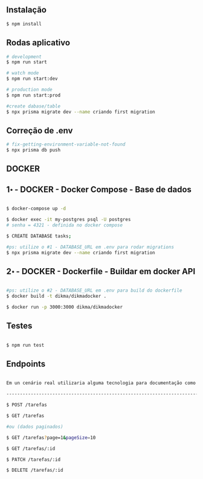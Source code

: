 ## Instalação

```bash
$ npm install
```

## Rodas aplicativo

```bash
# development
$ npm run start

# watch mode
$ npm run start:dev

# production mode
$ npm run start:prod

#create dabase/table
$ npx prisma migrate dev --name criando first migration
```

## Correção de .env

```bash
# fix-getting-environment-variable-not-found
$ npx prisma db push

```

## DOCKER

## 1॰ - DOCKER - Docker Compose - Base de dados

```bash

$ docker-compose up -d

$ docker exec -it my-postgres psql -U postgres
# senha = 4321 - definida no docker compose

$ CREATE DATABASE tasks;

#ps: utilize o #1 - DATABASE_URL em .env para rodar migrations
$ npx prisma migrate dev --name criando first migration

```

## 2॰ - DOCKER - Dockerfile - Buildar em docker API

```bash

#ps: utilize o #2 - DATABASE_URL em .env para build do dockerfile
$ docker build -t dikma/dikmadocker .

$ docker run -p 3000:3000 dikma/dikmadocker

```

## Testes

```bash

$ npm run test

```

## Endpoints

```bash

Em un cenário real utilizaria alguma tecnologia para documentação como Postman ou Swaggeer.

------------------------------------------------------------------------------------------

$ POST /tarefas

$ GET /tarefas

#ou (dados paginados)

$ GET /tarefas?page=1&pageSize=10

$ GET /tarefas/:id

$ PATCH /tarefas/:id

$ DELETE /tarefas/:id

```
